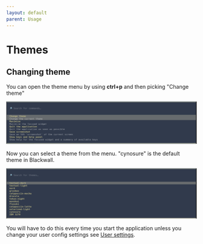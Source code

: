 ```yaml
---
layout: default
parent: Usage
---
```


# Themes

## Changing theme

You can open the theme menu by using **ctrl+p** and then picking "Change theme"

![Screenshot of opening the theme menu in the command palette](/../assets/images/screenshots/show_theme_menu.png)

Now you can select a theme from the menu. "cynosure" is the default theme in Blackwall.

![Screenshot of theme menu](/../assets/images/screenshots/theme_menu.png)

You will have to do this every time you start the application unless you change your user config settings see [User settings](/user_config.md).
